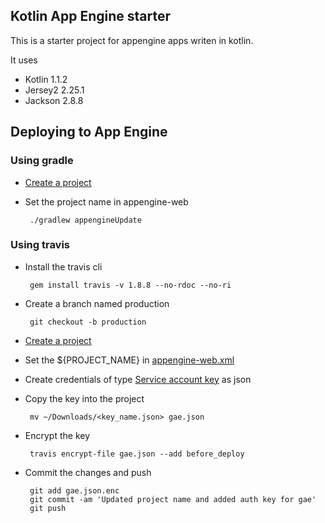 Kotlin App Engine starter
------------------------

This is a starter project for appengine apps writen in kotlin.

It uses

 * Kotlin 1.1.2
 * Jersey2 2.25.1
 * Jackson 2.8.8


Deploying to App Engine
-----------------------


### Using gradle

 * [Create a project](https://console.cloud.google.com/projectcreate)
 * Set the project name in appengine-web
 
        ./gradlew appengineUpdate
    

### Using travis

 * Install the travis cli
 
        gem install travis -v 1.8.8 --no-rdoc --no-ri

 * Create a branch named production
    
        git checkout -b production
    
 * [Create a project](https://console.cloud.google.com/projectcreate)
 * Set the ${PROJECT_NAME} in [appengine-web.xml](src/main/webapp/WEB-INF/appengine-web.xml)
 * Create credentials of type [Service account key](https://console.developers.google.com/apis/credentials/serviceaccountkey) as json
 * Copy the key into the project
 
        mv ~/Downloads/<key_name.json> gae.json
 
 * Encrypt the key
 
        travis encrypt-file gae.json --add before_deploy
        
 * Commit the changes and push
 
        git add gae.json.enc
        git commit -am 'Updated project name and added auth key for gae'
        git push